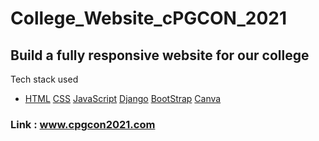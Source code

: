 # College_Website_cPGCON_2021
## Build a fully responsive website for our college 
Tech stack used 
- [HTML]()   [CSS]()  [JavaScript]()   [Django]()   [BootStrap]()   [Canva]() 
### Link : www.cpgcon2021.com 
